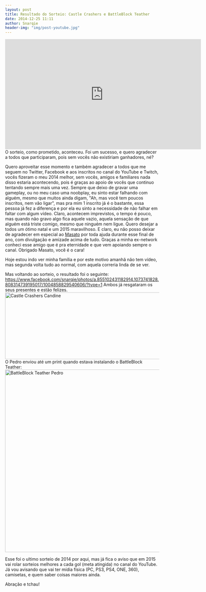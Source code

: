 ```yaml
---
layout: post
title: Resultado do Sorteio: Castle Crashers e BattleBlock Teather
date: 2014-12-25 11:11
author: Snarqie
header-img: "img/post-youtube.jpg"
---
```

<iframe width="640" height="360" src="http://www.youtube.com/watch?v=fP6Z00VmvEw?rel=0&amp;showinfo=0" frameborder="0" allowfullscreen></iframe>
O sorteio, como prometido, aconteceu. Foi um sucesso, e quero agradecer a todos que participaram, pois sem vocês não existiriam ganhadores, né?

Quero aproveitar esse momento e também agradecer a todos que me seguem no Twitter, Facebook e aos inscritos no canal do YouTube e Twitch, vocês fizeram o meu 2014 melhor, sem vocês, amigos e familiares nada disso estaria acontecendo, pois é graças ao apoio de vocês que continuo tentando sempre mais uma vez. Sempre que deixo de gravar uma gameplay, ou no meu caso uma noobplay, eu sinto estar falhando com alguém, mesmo que muitos ainda digam, "Ah, mas você tem poucos inscritos, nem vão ligar", mas pra mim 1 inscrito já é o bastante, essa pessoa já fez a diferença e por ela eu sinto a necessidade de não falhar em faltar com algum vídeo. Claro, acontecem imprevistos, o tempo é pouco, mas quando não gravo algo fica aquele vazio, aquela sensação de que alguém está triste comigo, mesmo que ninguém nem ligue. Quero desejar a todos um ótimo natal e um 2015 maravilhoso. E claro, eu não posso deixar de agradecer em especial ao <a href="https://twitter.com/masatoclt" target="_blank">Masato</a> por toda ajuda durante esse final de ano, com divulgação e amizade acima de tudo. Graças a minha ex-network conheci esse amigo que é pra eternidade e que vem apoiando sempre o canal. Obrigado Masato, você é o cara!

Hoje estou indo ver minha família e por este motivo amanhã não tem vídeo, mas segunda volta tudo ao normal, com aquela correria linda de se ver.

Mas voltando ao sorteio, o resultado foi o seguinte:
https://www.facebook.com/snarqie/photos/a.855102431182914.1073741828.808314739195017/1004858829540606/?type=1
Ambos já resgataram os seus presentes e estão felizes.
<img src="http://www.snarqie.com/wp-content/uploads/2014/12/ss-2014-12-25-at-12.26.02.png" alt="Castle Crashers Candine" width="588" height="218" class="aligncenter size-full wp-image-413" />
O Pedro enviou até um print quando estava instalando o BattleBlock Teather:
<img src="http://www.snarqie.com/wp-content/uploads/2014/12/ss-2014-12-25-at-12.03.52.jpg" alt="BattleBlock Teather Pedro" width="597" height="596" class="aligncenter size-full wp-image-411" />

Esse foi o ultimo sorteio de 2014 por aqui, mas já fica o aviso que em 2015 vai rolar sorteios melhores a cada gol (meta atingida) no canal do YouTube. Já vou avisando que vai ter mídia física (PC, PS3, PS4, ONE, 360), camisetas, e quem saber coisas maiores ainda.

Abração e tchau!
